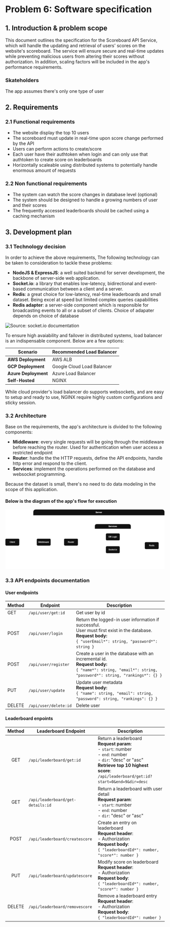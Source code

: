 # Problem 6: Software specification

## 1. Introduction & problem scope

This document outlines the specification for the Scoreboard API Service, which will handle the updating and retrieval of users' scores on the website's scoreboard. The service will ensure secure and real-time updates while preventing malicious users from altering their scores without authorization. In addition, scaling factors will be included in the app's performance requirements.

### Skateholders

The app assumes there's only one type of user

## 2. Requirements

### 2.1 Functional requirements

-   The website display the top 10 users
-   The scoreboard must update in real-time upon score change performed by the API
-   Users can perform actions to create/score
-   Each user have their authtoken when login and can only use that authtoken to create score on leaderboards
-   Horizontally scaleable using distributed systems to potentially handle enormous amount of requests

### 2.2 Non functional requirements

-   The system can watch the score changes in database level (optional)
-   The system should be designed to handle a growing numbers of user and their scores
-   The frequently accessed leaderboards should be cached using a caching mechanism

## 3. Development plan

### 3.1 Technology decision

In order to achieve the above requirements, The following technology can be taken to consideration to tackle these problems:

-   **NodeJS & ExpressJS**: a well suited backend for server development, the backbone of server-side web application.
-   **Socket.io**: a library that enables low-latency, bidirectional and event-based communication between a client and a server.
-   **Redis**: a great choice for low-latency, real-time leaderboards and small dataset. Being excel at speed but limited complex queries capabilities
-   **Redis adapter**: a server-side component which is responsible for broadcasting events to all or a subset of clients. Choice of adapater depends on choice of database

![](https://socket.io/images/broadcasting-redis-dark.png 'Source: socket.io documentation')

To ensure high avaiability and failover in distributed systems, load balancer is an indispensable component. Below are a few options:

| Scenario             | Recommended Load Balancer  |
| -------------------- | -------------------------- |
| **AWS Deployment**   | AWS ALB                    |
| **GCP Deployment**   | Google Cloud Load Balancer |
| **Azure Deployment** | Azure Load Balancer        |
| **Self-Hosted**      | NGINX                      |

While cloud provider's load balancer do supports websockets, and are easy to setup and ready to use, NGINX require highly custom configurations and sticky session.

### 3.2 Architecture

Base on the requirements, the app's architecture is divided to the following components:

-   **Middleware**: every single requests will be going through the middleware before reaching the router. Used for authentication when user access a restricted endpoint
-   **Router**: handle the the HTTP requests, define the API endpoints, handle http error and respond to the client.
-   **Services**: implement the operations performed on the database and websocket programming.

Because the dataset is small, there's no need to do data modeling in the scope of this application.

#### Below is the diagram of the app's flow for execution

![Diagram](./execution%20flow.drawio.png)

### 3.3 API endpoints documentation

#### User endpoints

| Method | Endpoint              | Description                                                                                                                                                                  |
| ------ | --------------------- | ---------------------------------------------------------------------------------------------------------------------------------------------------------------------------- |
| GET    | `/api/user/get:id`    | Get user by id                                                                                                                                                               |
| POST   | `/api/user/login`     | Return the logged-in user information if successful. <br> User must first exist in the database. <br> **Request body:** <br> `{ "userEmail*": string, "password*": string }` |
| POST   | `/api/user/register`  | Create a user in the database with an incremental id. <br> **Request body:** <br> `{ "name*": string, "email*": string, "password*": string, "rankings*": {} }`              |
| PUT    | `/api/user/update`    | Update user metadata <br> **Request body:** <br> `{ "name": string, "email": string, "password": string, "rankings": {} }`                                                   |
| DELETE | `/api/user/delete:id` | Delete user                                                                                                                                                                  |

#### Leaderboard enpoints

| Method | Leaderboard Endpoint              | Description                                                                                                                                                                                                          |
| :----: | --------------------------------- | -------------------------------------------------------------------------------------------------------------------------------------------------------------------------------------------------------------------- |
|  GET   | `/api/leaderboard/get:id`         | Return a leaderboard <br> **Request param**: <br> - `start`: number <br> - `end`: number <br> - `dir`: "desc" or "asc" <br> **Retrieve top 10 highest score**: <br> `/api/leaderboard/get:id?start=0&end=9&dir=desc` |
|  GET   | `/api/leaderboard/get-details:id` | Return a leaderboard with user detail <br> **Request param**: <br> - `start`: number <br> - `end`: number <br> - `dir`: "desc" or "asc"                                                                              |
|  POST  | `/api/leaderboard/createscore`    | Create an entry on leaderboard <br> **Request header**:<br> - Authorization <br> **Request body**:<br> `{ "leaderboardId*": number, "score*": number }`                                                              |
|  PUT   | `/api/leaderboard/updatescore`    | Modify score on leaderboard <br> **Request header**:<br> - Authorization <br> **Request body**:<br> `{ "leaderboardId*": number, "score*": number }`                                                                 |
| DELETE | `/api/leaderboard/removescore`    | Remove a leaderboard entry <br> **Request header**:<br> - Authorization <br> **Request body**:<br> `{ "leaderboardId*": number }`                                                                                    |
